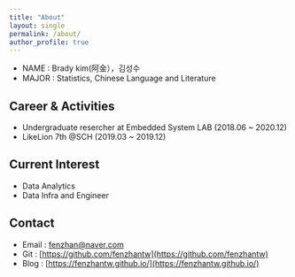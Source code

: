 ```yaml
---
title: "About"
layout: single
permalink: /about/
author_profile: true
--- 
```


* NAME :  Brady kim(阿金），김성수
* MAJOR : Statistics, Chinese Language and Literature

## Career & Activities
 - Undergraduate resercher at Embedded System LAB (2018.06 ~ 2020.12)
 - LikeLion 7th @SCH (2019.03 ~ 2019.12)

## Current Interest
 * Data Analytics
 * Data Infra and Engineer

## Contact
 * Email : fenzhan@naver.com
 * Git : [https://github.com/fenzhantw](https://github.com/fenzhantw)
 * Blog : [https://fenzhantw.github.io/](https://fenzhantw.github.io/)

